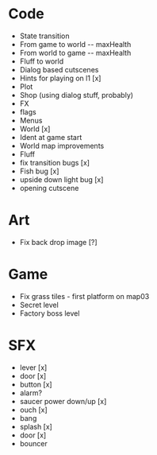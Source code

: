 # Code
- State transition
 - From game to world -- maxHealth
 - From world to game -- maxHealth
 - Fluff to world
- Dialog based cutscenes
 - Hints for playing on l1 [x]
 - Plot
- Shop (using dialog stuff, probably)
- FX
 - flags
- Menus
 - World [x]
- Ident at game start
- World map improvements
 - Fluff
 - fix transition bugs [x]
- Fish bug [x]
- upside down light bug [x]
- opening cutscene
# Art
- Fix back drop image [?]
# Game
- Fix grass tiles - first platform on map03
- Secret level
- Factory boss level
# SFX
- lever [x]
- door [x]
- button [x]
- alarm?
- saucer power down/up [x]
- ouch [x]
- bang
- splash [x]
- door [x]
- bouncer